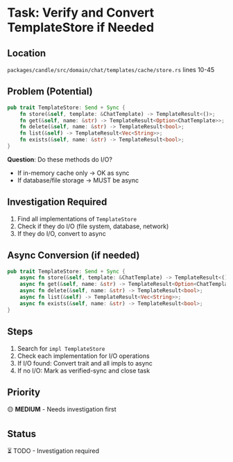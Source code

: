# Task: Verify and Convert TemplateStore if Needed

## Location
`packages/candle/src/domain/chat/templates/cache/store.rs` lines 10-45

## Problem (Potential)
```rust
pub trait TemplateStore: Send + Sync {
    fn store(&self, template: &ChatTemplate) -> TemplateResult<()>;
    fn get(&self, name: &str) -> TemplateResult<Option<ChatTemplate>>;
    fn delete(&self, name: &str) -> TemplateResult<bool>;
    fn list(&self) -> TemplateResult<Vec<String>>;
    fn exists(&self, name: &str) -> TemplateResult<bool>;
}
```

**Question**: Do these methods do I/O?
- If in-memory cache only → OK as sync
- If database/file storage → MUST be async

## Investigation Required
1. Find all implementations of `TemplateStore`
2. Check if they do I/O (file system, database, network)
3. If they do I/O, convert to async

## Async Conversion (if needed)
```rust
pub trait TemplateStore: Send + Sync {
    async fn store(&self, template: &ChatTemplate) -> TemplateResult<()>;
    async fn get(&self, name: &str) -> TemplateResult<Option<ChatTemplate>>;
    async fn delete(&self, name: &str) -> TemplateResult<bool>;
    async fn list(&self) -> TemplateResult<Vec<String>>;
    async fn exists(&self, name: &str) -> TemplateResult<bool>;
}
```

## Steps
1. Search for `impl TemplateStore`
2. Check each implementation for I/O operations
3. If I/O found: Convert trait and all impls to async
4. If no I/O: Mark as verified-sync and close task

## Priority
🟡 **MEDIUM** - Needs investigation first

## Status
⏳ TODO - Investigation required
